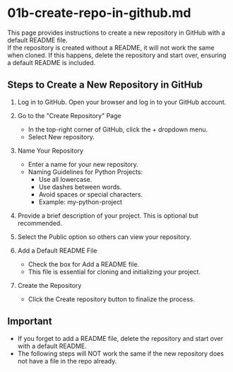 # 01b-create-repo-in-github.md

This page provides instructions to create a new repository in GitHub with a default README file.  
If the repository is created without a README, it will not work the same when cloned. If this happens, delete the repository and start over, ensuring a default README is included.

## Steps to Create a New Repository in GitHub

1. Log in to GitHub. Open your browser and log in to your GitHub account.

2. Go to the "Create Repository" Page  
   - In the top-right corner of GitHub, click the + dropdown menu.  
   - Select New repository.

3. Name Your Repository  
   - Enter a name for your new repository.  
   - Naming Guidelines for Python Projects:  
     - Use all lowercase.  
     - Use dashes between words.  
     - Avoid spaces or special characters.  
     - Example: my-python-project

4. Provide a brief description of your project. This is optional but recommended.

5. Select the Public option so others can view your repository.

6. Add a Default README File  
   - Check the box for Add a README file.  
   - This file is essential for cloning and initializing your project.

7. Create the Repository  
   - Click the Create repository button to finalize the process.


## Important

- If you forget to add a README file, delete the repository and start over with a default README.
- The following steps will NOT work the same if the new repository does not have a file in the repo already. 
